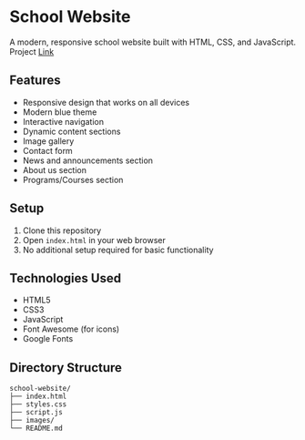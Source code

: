 # School Website

A modern, responsive school website built with HTML, CSS, and JavaScript.
Project <a href="https://lovekush20s.github.io/PDVM_School/">Link </a>

## Features
- Responsive design that works on all devices
- Modern blue theme
- Interactive navigation
- Dynamic content sections
- Image gallery
- Contact form
- News and announcements section
- About us section
- Programs/Courses section

## Setup
1. Clone this repository
2. Open `index.html` in your web browser
3. No additional setup required for basic functionality

## Technologies Used
- HTML5
- CSS3
- JavaScript
- Font Awesome (for icons)
- Google Fonts

## Directory Structure
```
school-website/
├── index.html
├── styles.css
├── script.js
├── images/
└── README.md
``` 
